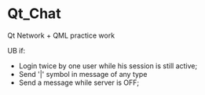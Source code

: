 # Qt_Chat
Qt Network + QML practice work

UB if:
- Login twice by one user while his session is still active;
- Send '|' symbol in message of any type
- Send a message while server is OFF;
